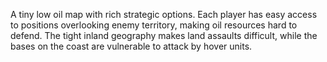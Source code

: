 A tiny low oil map with rich strategic options. Each player has easy access to positions overlooking enemy territory, making oil resources hard to defend. The tight inland geography makes land assaults difficult, while the bases on the coast are vulnerable to attack by hover units.